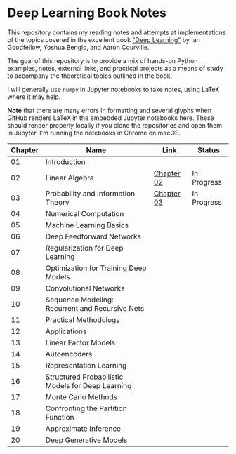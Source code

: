 # Deep Learning Book Notes

This repository contains my reading notes and attempts at implementations of 
the topics covered in the excellent book ["Deep Learning"](https://www.deeplearningbook.org/) by Ian Goodfellow, 
Yoshua Bengio, and Aaron Courville.

The goal of this repository is to provide a mix of hands-on Python examples, notes, external links, 
and practical projects as a means of study to accompany the theoretical topics outlined in the book.

I will generally use `numpy` in Jupyter notebooks to take notes, using LaTeX where it may help.

__Note__ that there are many errors in formatting and several glyphs when GitHub renders LaTeX in the embedded Jupyter notebooks here.  These should render properly locally if you clone the repositories and open them in Jupyter. I'm running the notebooks in Chrome on macOS.


| Chapter | Name                                              | Link                                     | Status      |
|---------|---------------------------------------------------|------------------------------------------|-------------|
| 01      | Introduction                                      |                                          |             |
| 02      | Linear Algebra                                    | [Chapter 02]( chapter_02_linear_algebra) | In Progress |
| 03      | Probability and Information Theory                | [Chapter 03]( chapter_03_probability_and_information_theory) | In Progress |
| 04      | Numerical Computation                             |                                          |             |
| 05      | Machine Learning Basics                           |                                          |             |
| 06      | Deep Feedforward Networks                         |                                          |             |
| 07      | Regularization for Deep Learning                  |                                          |             |
| 08      | Optimization for Training Deep Models             |                                          |             |
| 09      | Convolutional Networks                            |                                          |             |
| 10      | Sequence Modeling: Recurrent and Recursive Nets   |                                          |             |
| 11      | Practical Methodology                             |                                          |             |
| 12      | Applications                                      |                                          |             |
| 13      | Linear Factor Models                              |                                          |             |
| 14      | Autoencoders                                      |                                          |             |
| 15      | Representation Learning                           |                                          |             |
| 16      | Structured Probabilistic Models for Deep Learning |                                          |             |
| 17      | Monte Carlo Methods                               |                                          |             |
| 18      | Confronting the Partition Function                |                                          |             |
| 19      | Approximate Inference                             |                                          |             |
| 20      | Deep Generative Models                            |                                          |             |

